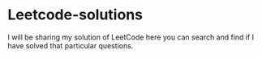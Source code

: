 # Leetcode-solutions
I will be sharing my solution of LeetCode here you can search and find if I have solved that particular questions.
